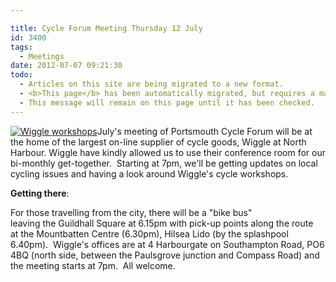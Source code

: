 ```yaml
---

title: Cycle Forum Meeting Thursday 12 July
id: 3400
tags:
  - Meetings
date: 2012-07-07 09:21:30
todo:
  - Articles on this site are being migrated to a new format.
  - <b>This page</b> has been automatically migrated, but requires a manual check-&amp;-tune to ensure the format and links all work as expected.
  - This message will remain on this page until it has been checked.
---
```


[![](http://www.pompeybug.co.uk/wp-content/uploads/2012/07/Wiggle-workshops-300x199.jpg "Wiggle workshops")](http://www.pompeybug.co.uk/wp-content/uploads/2012/07/Wiggle-workshops.jpg)July's meeting of Portsmouth Cycle Forum will be at the home of the largest on-line supplier of cycle goods, Wiggle at North Harbour. Wiggle have kindly allowed us to use their conference room for our bi-monthly get-together.  Starting at 7pm, we'll be getting updates on local cycling issues and having a look around Wiggle's cycle workshops.

**Getting there**:

For those travelling from the city, there will be a "bike bus" leaving the Guildhall Square at 6.15pm with pick-up points along the route at the Mountbatten Centre (6.30pm), Hilsea Lido (by the splashpool 6.40pm).  Wiggle's offices are at 4 Harbourgate on Southampton Road, PO6 4BQ (north side, between the Paulsgrove junction and Compass Road) and the meeting starts at 7pm.  All welcome.

&nbsp;